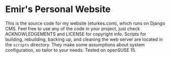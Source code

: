 # Emir's Personal Website

This is the source code for my website (eturkes.com), which runs on Django CMS. Feel free to use any of the code in your project, just check ACKNOWLEDGEMENTS and LICENSE for copyright info. Scripts for building, rebuilding, backing up, and cleaning the web server are located in the `scripts` directory. They make some assumptions about system configuration, so tailor to your needs. Tested on openSUSE 15.
